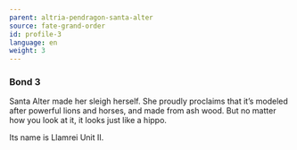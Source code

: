 ```yaml
---
parent: altria-pendragon-santa-alter
source: fate-grand-order
id: profile-3
language: en
weight: 3
---
```


### Bond 3

Santa Alter made her sleigh herself.
She proudly proclaims that it’s modeled after powerful lions and horses, and made from ash wood.
But no matter how you look at it, it looks just like a hippo.

Its name is Llamrei Unit II.
